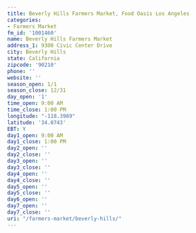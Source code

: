 ```yaml
---
title: Beverly Hills Farmers Market, Food Oasis Los Angeles
categories:
- Farmers Market
fm_id: '1001460'
name: Beverly Hills Farmers Market
address_1: 9300 Civic Center Drive
city: Beverly Hills
state: California
zipcode: '90210'
phone: ''
website: ''
season_open: 1/1
season_close: 12/31
day_open: '1'
time_open: 9:00 AM
time_close: 1:00 PM
longitude: "-118.3989"
latitude: '34.0743'
EBT: Y
day1_open: 9:00 AM
day1_close: 1:00 PM
day2_open: ''
day2_close: ''
day3_open: ''
day3_close: ''
day4_open: ''
day4_close: ''
day5_open: ''
day5_close: ''
day6_open: ''
day7_open: ''
day7_close: ''
uri: "/farmers-market/beverly-hills/"
---
```


